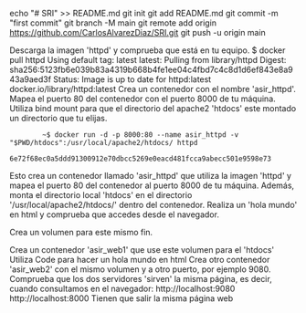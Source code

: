 echo "# SRI" >> README.md
git init
git add README.md
git commit -m "first commit"
git branch -M main
git remote add origin https://github.com/CarlosAlvarezDiaz/SRI.git
git push -u origin main

Descarga la imagen 'httpd' y comprueba que está en tu equipo.
      $ docker pull httpd
        Using default tag: latest
        latest: Pulling from library/httpd
        Digest: sha256:5123fb6e039b83a4319b668b4fe1ee04c4fbd7c4c8d1d6ef843e8a943a9aed3f
        Status: Image is up to date for httpd:latest
        docker.io/library/httpd:latest
Crea un contenedor con el nombre 'asir_httpd'.
Mapea el puerto 80 del contenedor con el puerto 8000 de tu máquina.
Utiliza bind mount para que el directorio del apache2 'htdocs' este montado un directorio que tu elijas.

            ~$ docker run -d -p 8000:80 --name asir_httpd -v "$PWD/htdocs":/usr/local/apache2/htdocs/ httpd
                  6e72f68ec0a5ddd91300912e70dbcc5269e0eacd481fcca9abecc501e9598e73
                  
Esto crea un contenedor llamado 'asir_httpd' que utiliza la imagen 'httpd' y mapea el puerto 80 del contenedor al puerto 8000 de tu máquina. Además, monta el directorio local 'htdocs' en el directorio '/usr/local/apache2/htdocs/' dentro del contenedor.
Realiza un 'hola mundo' en html y comprueba que accedes desde el navegador.

Crea un volumen para este mismo fin.

Crea un contenedor 'asir_web1' que use este volumen para el 'htdocs'
Utiliza Code para hacer un hola mundo en html
Crea otro contenedor 'asir_web2' con el mismo volumen y a otro puerto, por ejemplo 9080.
Comprueba que los dos servidores 'sirven' la misma página, es decir, cuando consultamos en el navegador:
        http://localhost:9080 
        http://localhost:8000
Tienen que salir la misma página web
